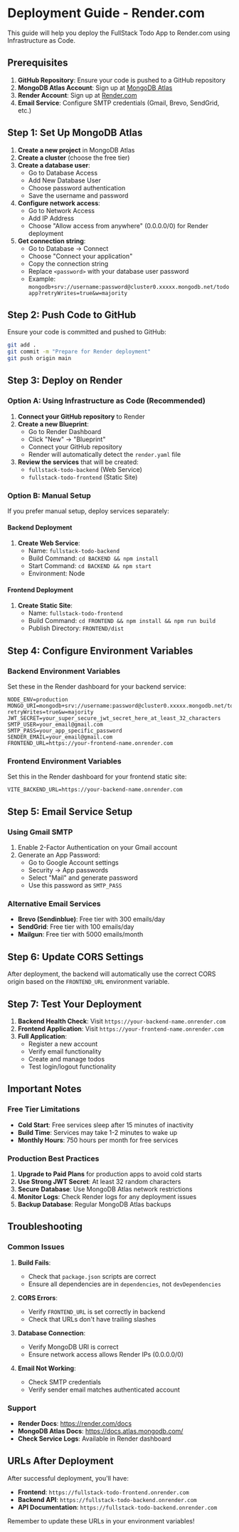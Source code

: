 # Deployment Guide - Render.com

This guide will help you deploy the FullStack Todo App to Render.com using Infrastructure as Code.

## Prerequisites

1. **GitHub Repository**: Ensure your code is pushed to a GitHub repository
2. **MongoDB Atlas Account**: Sign up at [MongoDB Atlas](https://www.mongodb.com/atlas)
3. **Render Account**: Sign up at [Render.com](https://render.com)
4. **Email Service**: Configure SMTP credentials (Gmail, Brevo, SendGrid, etc.)

## Step 1: Set Up MongoDB Atlas

1. **Create a new project** in MongoDB Atlas
2. **Create a cluster** (choose the free tier)
3. **Create a database user**:
   - Go to Database Access
   - Add New Database User
   - Choose password authentication
   - Save the username and password
4. **Configure network access**:
   - Go to Network Access
   - Add IP Address
   - Choose "Allow access from anywhere" (0.0.0.0/0) for Render deployment
5. **Get connection string**:
   - Go to Database → Connect
   - Choose "Connect your application"
   - Copy the connection string
   - Replace `<password>` with your database user password
   - Example: `mongodb+srv://username:password@cluster0.xxxxx.mongodb.net/todoapp?retryWrites=true&w=majority`

## Step 2: Push Code to GitHub

Ensure your code is committed and pushed to GitHub:

```bash
git add .
git commit -m "Prepare for Render deployment"
git push origin main
```

## Step 3: Deploy on Render

### Option A: Using Infrastructure as Code (Recommended)

1. **Connect your GitHub repository** to Render
2. **Create a new Blueprint**:
   - Go to Render Dashboard
   - Click "New" → "Blueprint"
   - Connect your GitHub repository
   - Render will automatically detect the `render.yaml` file
3. **Review the services** that will be created:
   - `fullstack-todo-backend` (Web Service)
   - `fullstack-todo-frontend` (Static Site)

### Option B: Manual Setup

If you prefer manual setup, deploy services separately:

#### Backend Deployment
1. **Create Web Service**:
   - Name: `fullstack-todo-backend`
   - Build Command: `cd BACKEND && npm install`
   - Start Command: `cd BACKEND && npm start`
   - Environment: Node

#### Frontend Deployment  
1. **Create Static Site**:
   - Name: `fullstack-todo-frontend`
   - Build Command: `cd FRONTEND && npm install && npm run build`
   - Publish Directory: `FRONTEND/dist`

## Step 4: Configure Environment Variables

### Backend Environment Variables

Set these in the Render dashboard for your backend service:

```env
NODE_ENV=production
MONGO_URI=mongodb+srv://username:password@cluster0.xxxxx.mongodb.net/todoapp?retryWrites=true&w=majority
JWT_SECRET=your_super_secure_jwt_secret_here_at_least_32_characters
SMTP_USER=your_email@gmail.com
SMTP_PASS=your_app_specific_password
SENDER_EMAIL=your_email@gmail.com
FRONTEND_URL=https://your-frontend-name.onrender.com
```

### Frontend Environment Variables

Set this in the Render dashboard for your frontend static site:

```env
VITE_BACKEND_URL=https://your-backend-name.onrender.com
```

## Step 5: Email Service Setup

### Using Gmail SMTP
1. Enable 2-Factor Authentication on your Gmail account
2. Generate an App Password:
   - Go to Google Account settings
   - Security → App passwords
   - Select "Mail" and generate password
   - Use this password as `SMTP_PASS`

### Alternative Email Services
- **Brevo (Sendinblue)**: Free tier with 300 emails/day
- **SendGrid**: Free tier with 100 emails/day
- **Mailgun**: Free tier with 5000 emails/month

## Step 6: Update CORS Settings

After deployment, the backend will automatically use the correct CORS origin based on the `FRONTEND_URL` environment variable.

## Step 7: Test Your Deployment

1. **Backend Health Check**: Visit `https://your-backend-name.onrender.com`
2. **Frontend Application**: Visit `https://your-frontend-name.onrender.com`
3. **Full Application**: 
   - Register a new account
   - Verify email functionality
   - Create and manage todos
   - Test login/logout functionality

## Important Notes

### Free Tier Limitations
- **Cold Start**: Free services sleep after 15 minutes of inactivity
- **Build Time**: Services may take 1-2 minutes to wake up
- **Monthly Hours**: 750 hours per month for free services

### Production Best Practices
1. **Upgrade to Paid Plans** for production apps to avoid cold starts
2. **Use Strong JWT Secret**: At least 32 random characters
3. **Secure Database**: Use MongoDB Atlas network restrictions
4. **Monitor Logs**: Check Render logs for any deployment issues
5. **Backup Database**: Regular MongoDB Atlas backups

## Troubleshooting

### Common Issues

1. **Build Fails**:
   - Check that `package.json` scripts are correct
   - Ensure all dependencies are in `dependencies`, not `devDependencies`

2. **CORS Errors**:
   - Verify `FRONTEND_URL` is set correctly in backend
   - Check that URLs don't have trailing slashes

3. **Database Connection**:
   - Verify MongoDB URI is correct
   - Ensure network access allows Render IPs (0.0.0.0/0)

4. **Email Not Working**:
   - Check SMTP credentials
   - Verify sender email matches authenticated account

### Support
- **Render Docs**: https://render.com/docs
- **MongoDB Atlas Docs**: https://docs.atlas.mongodb.com/
- **Check Service Logs**: Available in Render dashboard

## URLs After Deployment

After successful deployment, you'll have:

- **Frontend**: `https://fullstack-todo-frontend.onrender.com`
- **Backend API**: `https://fullstack-todo-backend.onrender.com`
- **API Documentation**: `https://fullstack-todo-backend.onrender.com`

Remember to update these URLs in your environment variables!
